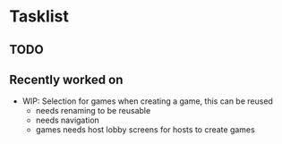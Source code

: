 # Tasklist

## TODO

## Recently worked on

- WIP: Selection for games when creating a game, this can be reused
  - needs renaming to be reusable
  - needs navigation
  - games needs host lobby screens for hosts to create games
